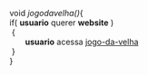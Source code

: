 void <i>jogodavelha()</i>{<br>
if( <b>usuario</b> querer <b>website</b> )<br>
&nbsp;{<br>
   &nbsp;&nbsp;&nbsp;&nbsp;&nbsp;&nbsp;&nbsp;<b>usuario</b> acessa [jogo-da-velha](https://jogo-da-velha-qmf5z1fol-vitor-rodrigues-projects.vercel.app)<br>
&nbsp;}<br>
}
